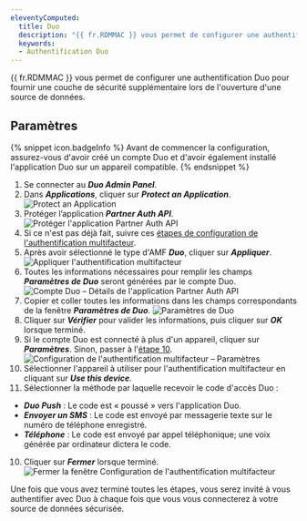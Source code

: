 ```yaml
---
eleventyComputed:
  title: Duo
  description: "{{ fr.RDMMAC }} vous permet de configurer une authentification Duo pour fournir une couche de sécurité supplémentaire lors de l'ouverture d'une source de données."
  keywords:
  - Authentification Duo
---
```

{{ fr.RDMMAC }} vous permet de configurer une authentification Duo pour fournir une couche de sécurité supplémentaire lors de l'ouverture d'une source de données.

## Paramètres

{% snippet icon.badgeInfo %}
Avant de commencer la configuration, assurez-vous d'avoir créé un compte Duo et d'avoir également installé l'application Duo sur un appareil compatible.
{% endsnippet %}

1. Se connecter au ***Duo Admin Panel***.
1. Dans ***Applications***, cliquer sur ***Protect an Application***.
![Protect an Application](https://cdnweb.devolutions.net/docs/docs_en_rdm_windows_clip6000.png)
1. Protéger l’application ***Partner Auth API***.
![Protéger l'application Partner Auth API](https://cdnweb.devolutions.net/docs/docs_en_rdm_windows_clip6001.png)
1. Si ce n'est pas déjà fait, suivre ces [étapes de configuration de l'authentification multifacteur](/fr/rdm/mac/data-sources/multi-factor-authentication/).
1. Après avoir sélectionné le type d'AMF ***Duo***, cliquer sur ***Appliquer***.
![Appliquer l'authentification multifacteur](https://cdnweb.devolutions.net/docs/fr/rdm/mac/clip0317.png)
1. Toutes les informations nécessaires pour remplir les champs ***Paramètres de Duo*** seront générées par le compte Duo.
![Compte Duo – Détails de l'application Partner Auth API](https://cdnweb.devolutions.net/docs/docs_en_rdm_windows_clip6002.png)
1. Copier et coller toutes les informations dans les champs correspondants de la fenêtre ***Paramètres de Duo***.
![Paramètres de Duo](https://cdnweb.devolutions.net/docs/fr/rdm/mac/clip0319.png)
1. Cliquer sur ***Vérifier*** pour valider les informations, puis cliquer sur ***OK*** lorsque terminé.
1. Si le compte Duo est connecté à plus d'un appareil, cliquer sur ***Paramètres***. Sinon, passer à l'<a href="#10">étape 10</a>.
![Configuration de l'authentification multifacteur – Paramètres](https://cdnweb.devolutions.net/docs/fr/rdm/mac/RDMMac2051.png)
1. Sélectionner l'appareil à utiliser pour l'authentification multifacteur en cliquant sur ***Use this device***.
1. Sélectionner la méthode par laquelle recevoir le code d'accès Duo :
* ***Duo Push*** : Le code est « poussé » vers l'application Duo.
* ***Envoyer un SMS*** : Le code est envoyé par messagerie texte sur le numéro de téléphone enregistré.
* ***Téléphone*** : Le code est envoyé par appel téléphonique; une voix générée par ordinateur dictera le code.
10. <a name="10"></a>Cliquer sur ***Fermer*** lorsque terminé.
![Fermer la fenêtre Configuration de l'authentification multifacteur](https://cdnweb.devolutions.net/docs/fr/rdm/mac/RDMMac2052.png)

Une fois que vous avez terminé toutes les étapes, vous serez invité à vous authentifier avec Duo à chaque fois que vous vous connecterez à votre source de données sécurisée.

